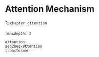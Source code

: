 # Attention Mechanism
:label:`chapter_attention`

```toc
:maxdepth: 2

attention
seq2seq-attention
transformer
```
